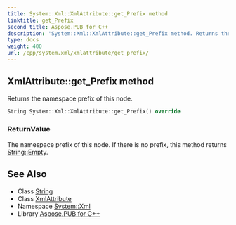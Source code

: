 ```yaml
---
title: System::Xml::XmlAttribute::get_Prefix method
linktitle: get_Prefix
second_title: Aspose.PUB for C++
description: 'System::Xml::XmlAttribute::get_Prefix method. Returns the namespace prefix of this node in C++.'
type: docs
weight: 400
url: /cpp/system.xml/xmlattribute/get_prefix/
---
```

## XmlAttribute::get_Prefix method


Returns the namespace prefix of this node.

```cpp
String System::Xml::XmlAttribute::get_Prefix() override
```


### ReturnValue

The namespace prefix of this node. If there is no prefix, this method returns [String::Empty](../../../system/string/empty/).

## See Also

* Class [String](../../../system/string/)
* Class [XmlAttribute](../)
* Namespace [System::Xml](../../)
* Library [Aspose.PUB for C++](../../../)
